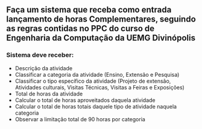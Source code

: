 ## Faça um sistema que receba como entrada lançamento de horas Complementares, seguindo as regras contidas no PPC do curso de Engenharia da Computação da UEMG Divinópolis

### Sistema deve receber:
- Descrição da atividade
- Classificar a categoria da atividade (Ensino, Extensão e Pesquisa)
- Classificar o tipo específico da atividade (Projeto de extensão, Atividades culturais, Visitas Técnicas, Visitas a Feiras e Exposições)
- Total de horas da atividade
- Calcular o total de horas aproveitados daquela atividade
- Calcular o total de horas totais daquele tipo de atividade naquela categoria
- Observar a limitação total de 90 horas por categoria

